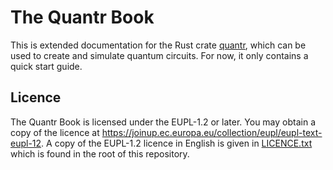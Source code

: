 # The Quantr Book

This is extended documentation for the Rust crate
[quantr](https://crates.io/crates/quantr), which can be used to create
and simulate quantum circuits. For now, it only contains a quick start
guide.

## Licence
The Quantr Book is licensed under the EUPL-1.2 or later. You may obtain a copy of the licence at https://joinup.ec.europa.eu/collection/eupl/eupl-text-eupl-12. A copy of the EUPL-1.2 licence in English is given in [LICENCE.txt](LICENCE.txt) which is found in the root of this repository.
 
 
